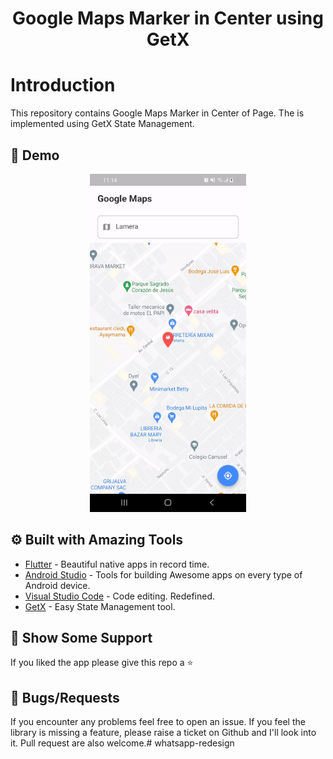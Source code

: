 <h1 align="center">Google Maps Marker in Center using GetX</h1>

# Introduction

This repository contains Google Maps Marker in Center of Page. The is implemented using GetX State
Management.

## 📱 Demo #

<p align="center">
  <img src="assets/center.gif" width="250" hspace="4"> 
</p>

## ⚙️ Built with Amazing Tools

* [Flutter](https://flutter.dev/) - Beautiful native apps in record time.
* [Android Studio](https://developer.android.com/studio/index.html/) - Tools for building Awesome
  apps on every type of Android device.
* [Visual Studio Code](https://code.visualstudio.com/) - Code editing. Redefined.
* [GetX](https://pub.dev/packages/get/) - Easy State Management tool.

## 🤝 Show Some Support #

If you liked the app please give this repo a ⭐️

## 🐞 Bugs/Requests #

If you encounter any problems feel free to open an issue. If you feel the library is missing a
feature, please raise a ticket on Github and I'll look into it. Pull request are also welcome.#
whatsapp-redesign